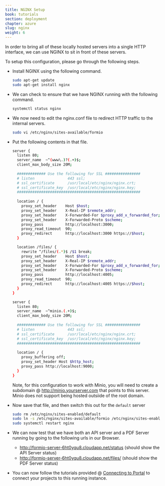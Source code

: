 ```yaml
---
title: NGINX Setup
book: tutorials
section: deployment
chapter: azure
slug: nginx
weight: 6
---
```

In order to bring all of these locally hosted servers into a single HTTP interface, we can use NGINX to sit in front of these servers.

To setup this configuration, please go through the following steps.

 - Install NGINX using the following command.
 
   ```bash
   sudo apt-get update
   sudo apt-get install nginx
   ```
   
 - We can check to ensure that we have NGINX running with the following command.
 
   ```bash
   systemctl status nginx
   ```
   
 - We now need to edit the nginx.conf file to redirect HTTP traffic to the internal servers.
 
   ```bash
   sudo vi /etc/nginx/sites-available/formio
   ```
   
 - Put the following contents in that file.
 
   ```bash
   server {
     listen 80;
     server_name  ~^(www\.)?(.+)$;
     client_max_body_size 20M;
     
     ############# Use the following for SSL ################
     # listen               443 ssl;
     # ssl_certificate      /usr/local/etc/nginx/nginx.crt;
     # ssl_certificate_key  /usr/local/etc/nginx/nginx.key;
     ########################################################
     
     location / {
       proxy_set_header    Host $host;
       proxy_set_header    X-Real-IP $remote_addr;
       proxy_set_header    X-Forwarded-For $proxy_add_x_forwarded_for;
       proxy_set_header    X-Forwarded-Proto $scheme;
       proxy_pass          http://localhost:3000;
       proxy_read_timeout  90;
       proxy_redirect      http://localhost:3000 https://$host;
     }
   
     location /files/ {
       rewrite ^/files/(.*)$ /$1 break;
       proxy_set_header    Host $host;
       proxy_set_header    X-Real-IP $remote_addr;
       proxy_set_header    X-Forwarded-For $proxy_add_x_forwarded_for;
       proxy_set_header    X-Forwarded-Proto $scheme;
       proxy_pass          http://localhost:4005;
       proxy_read_timeout  90;
       proxy_redirect      http://localhost:4005 https://$host;
     }
   }
   
   server {
     listen 80;
     server_name  ~^minio.(.+)$;
     client_max_body_size 20M;
     
     ############# Use the following for SSL ################
     # listen               443 ssl;
     # ssl_certificate      /usr/local/etc/nginx/nginx.crt;
     # ssl_certificate_key  /usr/local/etc/nginx/nginx.key;
     ########################################################
     
     location / {
       proxy_buffering off;
       proxy_set_header Host $http_host;
       proxy_pass http://localhost:9000;
     }
   }
   ```
   
   Note, for this configuration to work with Minio, you will need to create a subdomain @ http://minio.yourserver.com that points to this server. Minio does not support being hosted outsiide of the root domain.
   
 - Now save that file, and then switch this out for the ```default``` server
 
   ```bash
   sudo rm /etc/nginx/sites-enabled/default
   sudo ln -s /etc/nginx/sites-available/formio /etc/nginx/sites-enabled/default
   sudo systemctl restart nginx
   ```
   
 - We can now test that we have both an API server and a PDF Server running by going to the following urls in our Browser.
 
   - http://formio-server-6ht0yqu8.cloudapp.net/status (should show the API Server status)
   - http://formio-server-6ht0yqu8.cloudapp.net/files/ (should show the PDF Server status)
   
 - You can now follow the tutorials provided @ [Connecting to Portal](/userguide/environments/#environments-connecting) to connect your projects to this running instance.

